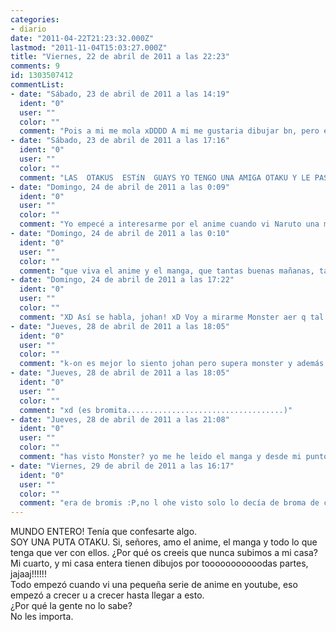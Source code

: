 ```yaml
---
categories:
- diario
date: "2011-04-22T21:23:32.000Z"
lastmod: "2011-11-04T15:03:27.000Z"
title: "Viernes, 22 de abril de 2011 a las 22:23"
comments: 9
id: 1303507412
commentList:
- date: "Sábado, 23 de abril de 2011 a las 14:19"
  ident: "0"
  user: ""
  color: ""
  comment: "Pois a mi me mola xDDDD A mi me gustaria dibujar bn, pero eso reqiere muucho tiempo xD"
- date: "Sábado, 23 de abril de 2011 a las 17:16"
  ident: "0"
  user: ""
  color: ""
  comment: "LAS  OTAKUS  ESTíN  GUAYS YO TENGO UNA AMIGA OTAKU Y LE PASA LO MISMO KQUE A TI LO QUE PASA QUE SI SUBIMOS A SU CASA Y TAL XD XD.A mi tambien me gustan los mangsa otakus pero no soy ninguna de ellas eso si me gusta el manga algunas cosas japonesas pero al k le guste o no le guste yo lo respeto ems..."
- date: "Domingo, 24 de abril de 2011 a las 0:09"
  ident: "0"
  user: ""
  color: ""
  comment: "Yo empecé a interesarme por el anime cuando vi Naruto una mañana en Cuatro, se lo conté a unas amigas y estas me dijeron que en castellano era una mierda (tenían razón, en su puta vida Naruto ha dicho \'\'vaya que sí!\'\'), luego me dejaron otras series y después empecé a leer manga por mi cuenta... Monster está a la cabeza en mi lista de buenos mangas."
- date: "Domingo, 24 de abril de 2011 a las 0:10"
  ident: "0"
  user: ""
  color: ""
  comment: "que viva el anime y el manga, que tantas buenas mañanas, tardes, noches, madrugadas me han hecho pasar."
- date: "Domingo, 24 de abril de 2011 a las 17:22"
  ident: "0"
  user: ""
  color: ""
  comment: "XD Así se habla, johan! xD Voy a mirarme Monster aer q tal :P"
- date: "Jueves, 28 de abril de 2011 a las 18:05"
  ident: "0"
  user: ""
  color: ""
  comment: "k-on es mejor lo siento johan pero supera monster y además princess tutu también es buena"
- date: "Jueves, 28 de abril de 2011 a las 18:05"
  ident: "0"
  user: ""
  color: ""
  comment: "xd (es bromita...................................)"
- date: "Jueves, 28 de abril de 2011 a las 21:08"
  ident: "0"
  user: ""
  color: ""
  comment: "has visto Monster? yo me he leido el manga y desde mi punto de vista es sublime... me apuntaré k-on y princess tutu"
- date: "Viernes, 29 de abril de 2011 a las 16:17"
  ident: "0"
  user: ""
  color: ""
  comment: "era de bromis :P,no l ohe visto solo lo decía de broma de caxondeo xDxD PERO mira lo veré algún día a ver si me gusta :):D"
---
```


MUNDO ENTERO! Tenía que confesarte algo.  
SOY UNA PUTA OTAKU. Si, señores, amo el anime, el manga y todo lo que tenga que ver con ellos. ¿Por qué os creeis que nunca subimos a mi casa? Mi cuarto, y mi casa entera tienen dibujos por tooooooooooodas partes, jajaaj!!!!!!  
Todo empezó cuando vi una pequeña serie de anime en youtube, eso empezó a crecer u a crecer hasta llegar a esto.  
¿Por qué la gente no lo sabe?  
No les importa.